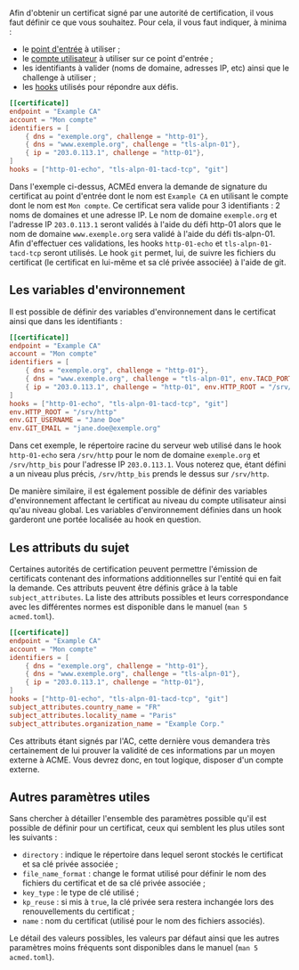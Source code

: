 
[//]: # (Copyright 2019-2020 Rodolphe Bréard <rodolphe@breard.tf>)

[//]: # (Copying and distribution of this file, with or without modification,)
[//]: # (are permitted in any medium without royalty provided the copyright)
[//]: # (notice and this notice are preserved.  This file is offered as-is,)
[//]: # (without any warranty.)


Afin d'obtenir un certificat signé par une autorité de certification, il vous faut définir ce que vous souhaitez. Pour cela, il vous faut indiquer, à minima :

- le [point d'entrée](Points-d'entrée-et-limites-de-débit) à utiliser ;
- le [compte utilisateur](Comptes) à utiliser sur ce point d'entrée ;
- les identifiants à valider (noms de domaine, adresses IP, etc) ainsi que le challenge à utiliser ;
- les [hooks](Hooks-et-groupes) utilisés pour répondre aux défis.


``` toml
[[certificate]]
endpoint = "Example CA"
account = "Mon compte"
identifiers = [
    { dns = "exemple.org", challenge = "http-01"},
    { dns = "www.exemple.org", challenge = "tls-alpn-01"},
    { ip = "203.0.113.1", challenge = "http-01"},
]
hooks = ["http-01-echo", "tls-alpn-01-tacd-tcp", "git"]
```

Dans l'exemple ci-dessus, ACMEd envera la demande de signature du certificat au point d'entrée dont le nom est `Example CA` en utilisant le compte dont le nom est `Mon compte`. Ce certificat sera valide pour 3 identifiants : 2 noms de domaines et une adresse IP. Le nom de domaine `exemple.org` et l'adresse IP `203.0.113.1` seront validés à l'aide du défi http-01 alors que le nom de domaine `www.exemple.org` sera validé à l'aide du défi tls-alpn-01. Afin d'effectuer ces validations, les hooks `http-01-echo` et `tls-alpn-01-tacd-tcp` seront utilisés. Le hook `git` permet, lui, de suivre les fichiers du certificat (le certificat en lui-même et sa clé privée associée) à l'aide de git.


## Les variables d'environnement

Il est possible de définir des variables d'environnement dans le certificat ainsi que dans les identifiants :

``` toml
[[certificate]]
endpoint = "Example CA"
account = "Mon compte"
identifiers = [
    { dns = "exemple.org", challenge = "http-01"},
    { dns = "www.exemple.org", challenge = "tls-alpn-01", env.TACD_PORT="5010"},
    { ip = "203.0.113.1", challenge = "http-01", env.HTTP_ROOT = "/srv/http_bis"},
]
hooks = ["http-01-echo", "tls-alpn-01-tacd-tcp", "git"]
env.HTTP_ROOT = "/srv/http"
env.GIT_USERNAME = "Jane Doe"
env.GIT_EMAIL = "jane.doe@exemple.org"
```

Dans cet exemple, le répertoire racine du serveur web utilisé dans le hook `http-01-echo` sera `/srv/http` pour le nom de domaine `exemple.org` et `/srv/http_bis` pour l'adresse IP `203.0.113.1`. Vous noterez que, étant défini a un niveau plus précis, `/srv/http_bis` prends le dessus sur `/srv/http`.

De manière similaire, il est également possible de définir des variables d'environnement affectant le certificat au niveau du compte utilisateur ainsi qu'au niveau global. Les variables d'environnement définies dans un hook garderont une portée localisée au hook en question.


## Les attributs du sujet

Certaines autorités de certification peuvent permettre l'émission de certificats contenant des informations additionnelles sur l'entité qui en fait la demande. Ces attributs peuvent être définis grâce à la table `subject_attributes`. La liste des attributs possibles et leurs correspondance avec les différentes normes est disponible dans le manuel (`man 5 acmed.toml`).

``` toml
[[certificate]]
endpoint = "Example CA"
account = "Mon compte"
identifiers = [
    { dns = "exemple.org", challenge = "http-01"},
    { dns = "www.exemple.org", challenge = "tls-alpn-01"},
    { ip = "203.0.113.1", challenge = "http-01"},
]
hooks = ["http-01-echo", "tls-alpn-01-tacd-tcp", "git"]
subject_attributes.country_name = "FR"
subject_attributes.locality_name = "Paris"
subject_attributes.organization_name = "Example Corp."
```

Ces attributs étant signés par l'AC, cette dernière vous demandera très certainement de lui prouver la validité de ces informations par un moyen externe à ACME. Vous devrez donc, en tout logique, disposer d'un compte externe.


## Autres paramètres utiles

Sans chercher à détailler l'ensemble des paramètres possible qu'il est possible de définir pour un certificat, ceux qui semblent les plus utiles sont les suivants :

- `directory` : indique le répertoire dans lequel seront stockés le certificat et sa clé privée associée ;
- `file_name_format` : change le format utilisé pour définir le nom des fichiers du certificat et de sa clé privée associée ;
- `key_type` : le type de clé utilisé ;
- `kp_reuse` : si mis à `true`, la clé privée sera restera inchangée lors des renouvellements du certificat ;
- `name` : nom du certificat (utilisé pour le nom des fichiers associés).

Le détail des valeurs possibles, les valeurs par défaut ainsi que les autres paramètres moins fréquents sont disponibles dans le manuel (`man 5 acmed.toml`).
